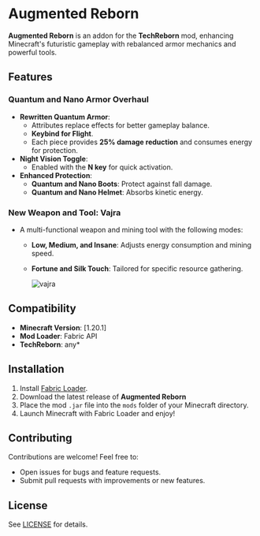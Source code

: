 # Augmented Reborn

**Augmented Reborn** is an addon for the **TechReborn** mod, enhancing Minecraft's futuristic gameplay with rebalanced armor mechanics and powerful tools.

## Features

### **Quantum and Nano Armor Overhaul**
- **Rewritten Quantum Armor**:
  - Attributes replace effects for better gameplay balance.
  - **Keybind for Flight**.
  - Each piece provides **25% damage reduction** and consumes energy for protection.
- **Night Vision Toggle**:
  - Enabled with the **N key** for quick activation.
- **Enhanced Protection**:
  - **Quantum and Nano Boots**: Protect against fall damage.
  - **Quantum and Nano Helmet**: Absorbs kinetic energy.

### **New Weapon and Tool: Vajra**
- A multi-functional weapon and mining tool with the following modes:
  - **Low, Medium, and Insane**: Adjusts energy consumption and mining speed.
  - **Fortune and Silk Touch**: Tailored for specific resource gathering.
 
    ![vajra](https://cdn.modrinth.com/data/2sVzAvPE/images/55b7d76ed2a87fc3ab2be8da53e010054806ff5f.png)
 
## Compatibility

- **Minecraft Version**: [1.20.1]
- **Mod Loader**: Fabric API
- **TechReborn**: any*

## Installation

1. Install [Fabric Loader](https://fabricmc.net/use/).
2. Download the latest release of **Augmented Reborn**
3. Place the mod `.jar` file into the `mods` folder of your Minecraft directory.
4. Launch Minecraft with Fabric Loader and enjoy!

## Contributing

Contributions are welcome! Feel free to:
- Open issues for bugs and feature requests.
- Submit pull requests with improvements or new features.

## License

See [LICENSE](LICENSE) for details.
